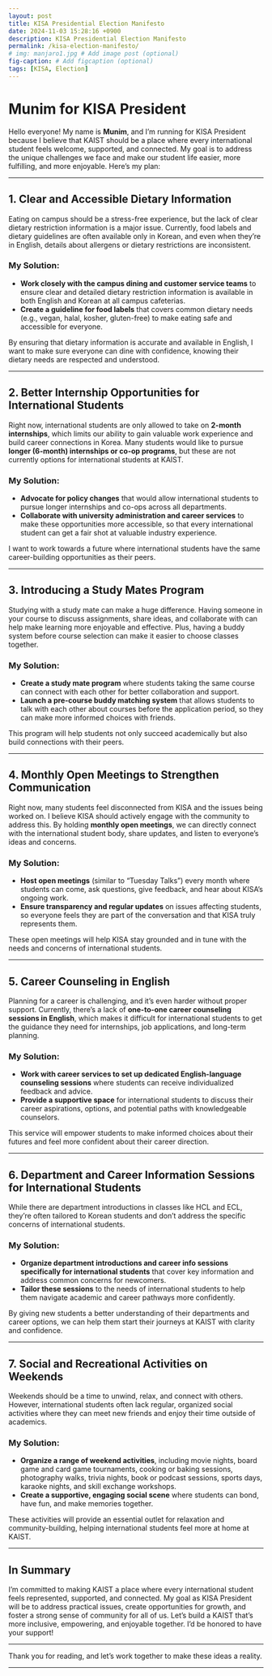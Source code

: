 ```yaml
---
layout: post
title: KISA Presidential Election Manifesto
date: 2024-11-03 15:28:16 +0900
description: KISA Presidential Election Manifesto
permalink: /kisa-election-manifesto/
# img: manjaro1.jpg # Add image post (optional)
fig-caption: # Add figcaption (optional)
tags: [KISA, Election]
---
```

# Munim for KISA President

Hello everyone! My name is **Munim**, and I’m running for KISA President because I believe that KAIST should be a place where every international student feels welcome, supported, and connected. My goal is to address the unique challenges we face and make our student life easier, more fulfilling, and more enjoyable. Here’s my plan:

---

## 1. Clear and Accessible Dietary Information 

Eating on campus should be a stress-free experience, but the lack of clear dietary restriction information is a major issue. Currently, food labels and dietary guidelines are often available only in Korean, and even when they’re in English, details about allergens or dietary restrictions are inconsistent.  

### My Solution:
- **Work closely with the campus dining and customer service teams** to ensure clear and detailed dietary restriction information is available in both English and Korean at all campus cafeterias.
- **Create a guideline for food labels** that covers common dietary needs (e.g., vegan, halal, kosher, gluten-free) to make eating safe and accessible for everyone.

By ensuring that dietary information is accurate and available in English, I want to make sure everyone can dine with confidence, knowing their dietary needs are respected and understood.

---

## 2. Better Internship Opportunities for International Students

Right now, international students are only allowed to take on **2-month internships**, which limits our ability to gain valuable work experience and build career connections in Korea. Many students would like to pursue **longer (6-month) internships or co-op programs**, but these are not currently options for international students at KAIST.

### My Solution:
- **Advocate for policy changes** that would allow international students to pursue longer internships and co-ops across all departments.
- **Collaborate with university administration and career services** to make these opportunities more accessible, so that every international student can get a fair shot at valuable industry experience.

I want to work towards a future where international students have the same career-building opportunities as their peers.

---

## 3. Introducing a Study Mates Program

Studying with a study mate can make a huge difference. Having someone in your course to discuss assignments, share ideas, and collaborate with can help make learning more enjoyable and effective. Plus, having a buddy system before course selection can make it easier to choose classes together.

### My Solution:
- **Create a study mate program** where students taking the same course can connect with each other for better collaboration and support.
- **Launch a pre-course buddy matching system** that allows students to talk with each other about courses before the application period, so they can make more informed choices with friends.

This program will help students not only succeed academically but also build connections with their peers.

---

## 4. Monthly Open Meetings to Strengthen Communication

Right now, many students feel disconnected from KISA and the issues being worked on. I believe KISA should actively engage with the community to address this. By holding **monthly open meetings**, we can directly connect with the international student body, share updates, and listen to everyone’s ideas and concerns.

### My Solution:
- **Host open meetings** (similar to “Tuesday Talks”) every month where students can come, ask questions, give feedback, and hear about KISA’s ongoing work.
- **Ensure transparency and regular updates** on issues affecting students, so everyone feels they are part of the conversation and that KISA truly represents them.

These open meetings will help KISA stay grounded and in tune with the needs and concerns of international students.

---

## 5. Career Counseling in English

Planning for a career is challenging, and it’s even harder without proper support. Currently, there’s a lack of **one-to-one career counseling sessions in English**, which makes it difficult for international students to get the guidance they need for internships, job applications, and long-term planning.

### My Solution:
- **Work with career services to set up dedicated English-language counseling sessions** where students can receive individualized feedback and advice.
- **Provide a supportive space** for international students to discuss their career aspirations, options, and potential paths with knowledgeable counselors.

This service will empower students to make informed choices about their futures and feel more confident about their career direction.

---

## 6. Department and Career Information Sessions for International Students

While there are department introductions in classes like HCL and ECL, they’re often tailored to Korean students and don’t address the specific concerns of international students.

### My Solution:
- **Organize department introductions and career info sessions specifically for international students** that cover key information and address common concerns for newcomers.
- **Tailor these sessions** to the needs of international students to help them navigate academic and career pathways more confidently.

By giving new students a better understanding of their departments and career options, we can help them start their journeys at KAIST with clarity and confidence.

---

## 7. Social and Recreational Activities on Weekends

Weekends should be a time to unwind, relax, and connect with others. However, international students often lack regular, organized social activities where they can meet new friends and enjoy their time outside of academics.

### My Solution:
- **Organize a range of weekend activities**, including movie nights, board game and card game tournaments, cooking or baking sessions, photography walks, trivia nights, book or podcast sessions, sports days, karaoke nights, and skill exchange workshops.
- **Create a supportive, engaging social scene** where students can bond, have fun, and make memories together.

These activities will provide an essential outlet for relaxation and community-building, helping international students feel more at home at KAIST.

---

## In Summary

I’m committed to making KAIST a place where every international student feels represented, supported, and connected. My goal as KISA President will be to address practical issues, create opportunities for growth, and foster a strong sense of community for all of us. Let’s build a KAIST that’s more inclusive, empowering, and enjoyable together. I’d be honored to have your support!

--- 

Thank you for reading, and let’s work together to make these ideas a reality.

---
